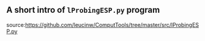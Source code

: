 ## A short intro of `lProbingESP.py` program
source:https://github.com/leucinw/ComputTools/tree/master/src/lProbingESP.py
